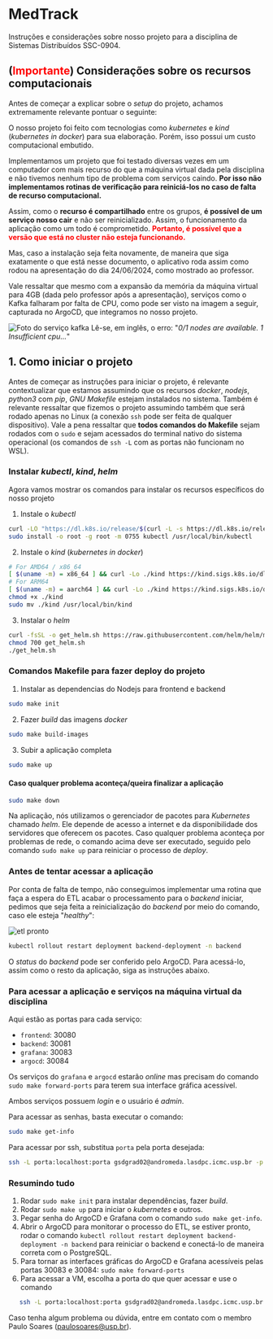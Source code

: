 # MedTrack

Instruções e considerações sobre nosso projeto para a disciplina de Sistemas Distribuídos SSC-0904.

## (<span style="color:red">Importante</span>) Considerações sobre os recursos computacionais

Antes de começar a explicar sobre o _setup_ do projeto, achamos extremamente relevante pontuar o seguinte:

O nosso projeto foi feito com tecnologias como _kubernetes_ e _kind_ (_kubernetes in docker_) para sua elaboração. Porém, isso possui um custo computacional embutido.

Implementamos um projeto que foi testado diversas vezes em um computador com mais recurso do que a máquina virtual dada pela disciplina e não tivemos nenhum tipo de problema com serviços caindo. **Por isso não implementamos rotinas de verificação para reiniciá-los no caso de falta de recurso computacional.**

Assim, como o **recurso é compartilhado** entre os grupos, **é possível de um serviço nosso cair** e não ser reinicializado. Assim, o funcionamento da aplicação como um todo é comprometido. **<span style="color:red">Portanto, é possível que a versão que está no cluster não esteja funcionando.</span>**

Mas, caso a instalação seja feita novamente, de maneira que siga exatamente o que está nesse documento, o aplicativo roda assim como rodou na apresentação do dia 24/06/2024, como mostrado ao professor.

Vale ressaltar que mesmo com a expansão da memória da máquina virtual para 4GB (dada pelo professor após a apresentação), serviços como o Kafka falharam por falta de CPU, como pode ser visto na imagem a seguir, capturada no ArgoCD, que integramos no nosso projeto.

![Foto do serviço kafka](https://i.ibb.co/z7556gK/photo-2024-06-25-20-32-59.jpg)
Lê-se, em inglês, o erro: "_0/1 nodes are available. 1 Insufficient cpu..._"

## 1. Como iniciar o projeto

Antes de começar as instruções para iniciar o projeto, é relevante contextualizar que estamos assumindo que os recursos _docker_, _nodejs_, _python3_ com _pip_, _GNU Makefile_ estejam instalados no sistema. Também é relevante ressaltar que fizemos o projeto assumindo também que será rodado apenas no Linux (a conexão `ssh` pode ser feita de qualquer dispositivo). Vale a pena ressaltar que **todos comandos do Makefile** sejam rodados com o `sudo` e sejam acessados do terminal nativo do sistema operacional (os comandos de `ssh -L` com as portas não funcionam no WSL).

### Instalar _kubectl_, _kind_, _helm_

Agora vamos mostrar os comandos para instalar os recursos específicos do nosso projeto

1. Instale o _kubectl_

```sh
curl -LO "https://dl.k8s.io/release/$(curl -L -s https://dl.k8s.io/release/stable.txt)/bin/linux/amd64/kubectl"
sudo install -o root -g root -m 0755 kubectl /usr/local/bin/kubectl
```

2. Instale o _kind_ (_kubernetes in docker_)

```sh
# For AMD64 / x86_64
[ $(uname -m) = x86_64 ] && curl -Lo ./kind https://kind.sigs.k8s.io/dl/v0.23.0/kind-linux-amd64
# For ARM64
[ $(uname -m) = aarch64 ] && curl -Lo ./kind https://kind.sigs.k8s.io/dl/v0.23.0/kind-linux-arm64
chmod +x ./kind
sudo mv ./kind /usr/local/bin/kind
```

3. Instalar o _helm_

```sh
curl -fsSL -o get_helm.sh https://raw.githubusercontent.com/helm/helm/main/scripts/get-helm-3
chmod 700 get_helm.sh
./get_helm.sh
```

### Comandos Makefile para fazer deploy do projeto

1. Instalar as dependencias do Nodejs para frontend e backend

```sh
sudo make init
```

2. Fazer _build_ das imagens _docker_

```sh
sudo make build-images
```

3. Subir a aplicação completa

```sh
sudo make up
```

#### Caso qualquer problema aconteça/queira finalizar a aplicação

```sh
sudo make down
```

Na aplicação, nós utilizamos o gerenciador de pacotes para _Kubernetes_ chamado _helm_. Ele depende de acesso a internet e da disponibilidade dos servidores que oferecem os pacotes. Caso qualquer problema aconteça por problemas de rede, o comando acima deve ser executado, seguido pelo comando `sudo make up` para reiniciar o processo de _deploy_.

### Antes de tentar acessar a aplicação

Por conta de falta de tempo, não conseguimos implementar uma rotina que faça a espera do ETL acabar o processamento para o _backend_ iniciar, pedimos que seja feita a reinicialização do _backend_ por meio do comando, caso ele esteja "_healthy_":

![etl pronto](https://i.ibb.co/FsxrN20/photo-2024-06-26-10-06-39.jpg)

```sh
kubectl rollout restart deployment backend-deployment -n backend
```

O _status_ do _backend_ pode ser conferido pelo ArgoCD. Para acessá-lo, assim como o resto da aplicação, siga as instruções abaixo.

### Para acessar a aplicação e serviços na máquina virtual da disciplina

Aqui estão as portas para cada serviço:

-   `frontend`: 30080
-   `backend`: 30081
-   `grafana`: 30083
-   `argocd`: 30084

Os serviços do `grafana` e `argocd` estarão _online_ mas precisam do comando `sudo make forward-ports` para terem sua interface gráfica acessível.

Ambos serviços possuem _login_ e o usuário é _admin_.

Para acessar as senhas, basta executar o comando:

```sh
sudo make get-info
```

Para acessar por ssh, substitua `porta` pela porta desejada:

```sh
ssh -L porta:localhost:porta gsdgrad02@andromeda.lasdpc.icmc.usp.br -p 2112
```

### Resumindo tudo

1. Rodar `sudo make init` para instalar dependências, fazer _build_.
2. Rodar `sudo make up` para iniciar o _kubernetes_ e outros.
3. Pegar senha do ArgoCD e Grafana com o comando `sudo make get-info`.
4. Abrir o ArgoCD para monitorar o processo do ETL, se estiver pronto, rodar o comando `kubectl rollout restart deployment backend-deployment -n backend` para reiniciar o backend e conectá-lo de maneira correta com o PostgreSQL.
5. Para tornar as interfaces gráficas do ArgoCD e Grafana acessíveis pelas portas 30083 e 30084: `sudo make forward-ports`
6. Para acessar a VM, escolha a porta do que quer acessar e use o comando

```sh
   ssh -L porta:localhost:porta gsdgrad02@andromeda.lasdpc.icmc.usp.br -p 2112
```

Caso tenha algum problema ou dúvida, entre em contato com o membro Paulo Soares (paulosoares@usp.br).
